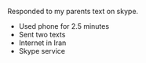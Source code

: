 Responded to my parents text on skype.

* Used phone for 2.5 minutes
* Sent two texts
* Internet in Iran
* Skype service
